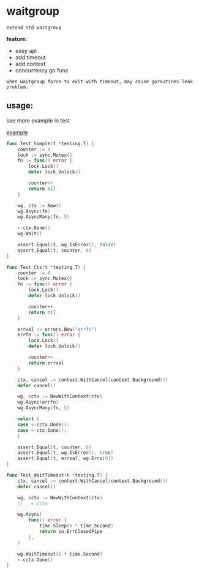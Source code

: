 # waitgroup

`extend std waitgroup`

**feature:**

- easy api
- add timeout
- add context
- concurrency go func

`when waitgroup force to exit with timeout, may cause goroutines leak problem.`

## usage:

see more example in test

[example](waitgroup_test.go)

```go
func Test_Simple(t *testing.T) {
	counter := 0
	lock := sync.Mutex{}
	fn := func() error {
		lock.Lock()
		defer lock.Unlock()

		counter++
		return nil
	}

	wg, ctx := New()
	wg.Async(fn)
	wg.AsyncMany(fn, 5)

	<-ctx.Done()
	wg.Wait()

	assert.Equal(t, wg.IsError(), false)
	assert.Equal(t, counter, 6)
}

func Test_Ctx(t *testing.T) {
	counter := 0
	lock := sync.Mutex{}
	fn := func() error {
		lock.Lock()
		defer lock.Unlock()

		counter++
		return nil
	}

	errval := errors.New("errfn")
	errfn := func() error {
		lock.Lock()
		defer lock.Unlock()

		counter++
		return errval
	}

	ctx, cancel := context.WithCancel(context.Background())
	defer cancel()

	wg, cctx := NewWithContext(ctx)
	wg.Async(errfn)
	wg.AsyncMany(fn, 5)

	select {
	case <-cctx.Done():
	case <-ctx.Done():
	}

	assert.Equal(t, counter, 6)
	assert.Equal(t, wg.IsError(), true)
	assert.Equal(t, errval, wg.Errs[0])
}

func Test_WaitTimeout(t *testing.T) {
	ctx, cancel := context.WithCancel(context.Background())
	defer cancel()

	wg, cctx := NewWithContext(ctx)
	// _ = cctx

	wg.Async(
		func() error {
			time.Sleep(5 * time.Second)
			return io.ErrClosedPipe
		},
	)

	wg.WaitTimeout(1 * time.Second)
	<-cctx.Done()
}
```
